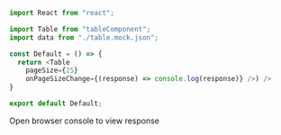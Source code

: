 ```js
import React from "react";

import Table from "tableComponent";
import data from "./table.mock.json";

const Default = () => {
  return <Table 
    pageSize={25} 
    onPageSizeChange={(response) => console.log(response)} />) />
}

export default Default;
```

Open browser console to view response

